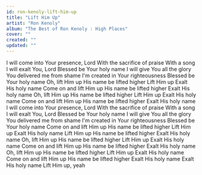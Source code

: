 ```yaml
---
id: ron-kenoly-lift-him-up
title: "Lift Him Up"
artist: "Ron Kenoly"
album: "The Best of Ron Kenoly : High Places"
cover: ""
created: ""
updated: ""
---
```


I will come into Your presence, Lord
With the sacrifice of praise
With a song I will exalt You, Lord
 Blessed be Your holy name
I will give You all the glory
You delivered me from shame
I'm created in Your righteousness
Blessed be Your holy name
Oh, lift Him up
His name be lifted higher
Lift Him up
Exalt His holy name
Come on and lift Him up
 His name be lifted higher
Exalt His holy name
Oh, lift Him up
His name be lifted higher
Lift Him up
Exalt His holy name
Come on and lift Him up
His name be lifted higher
Exalt His holy name
 I will come into Your presence, Lord
With the sacrifice of praise
With a song I will exalt You, Lord
Blessed be Your holy name
I will give You all the glory
You delivered me from shame
I'm created in Your righteousness
Blessed be Your holy name
Come on and lift Him up
His name be lifted higher
Lift Him up
Exalt His holy name
Lift Him up
His name be lifted higher
Exalt His holy name
Oh, lift Him up
His name be lifted higher
 Lift Him up
Exalt His holy name
Come on and lift Him up
His name be lifted higher
 Exalt His holy name
Oh, lift Him up
His name be lifted higher
Lift Him up
Exalt His holy name
Come on and lift Him up
His name be lifted higher
Exalt His holy name
Exalt His holy name
Lift Him up, yeah